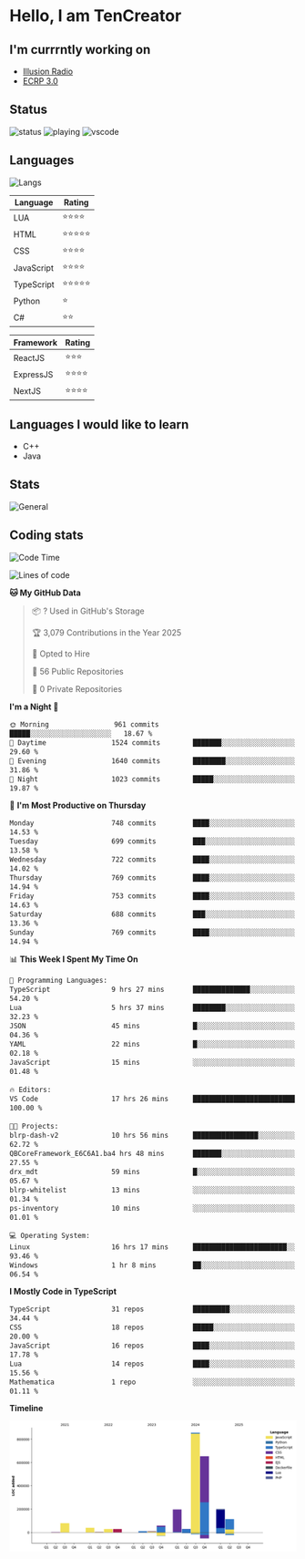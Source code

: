 # Hello, I am TenCreator

## I'm currrntly working on
- [Illusion Radio](https://illusionradio.co.uk/)
- [ECRP 3.0](http://github.com/Emerald-Coast-Roleplay/)

## Status
![status](https://api.statusbadges.me/badge/status/518334475038359555?simple=true&style=for-the-badge)
![playing](https://api.statusbadges.me/badge/playing/518334475038359555?style=for-the-badge)
![vscode](https://api.statusbadges.me/badge/vscode/518334475038359555?style=for-the-badge)

## Languages
![Langs](https://github-readme-stats.vercel.app/api/top-langs/?username=tencreator&layout=compact&theme=radical)


|Language|Rating|
|--------|------|
|LUA|⭐️⭐️⭐️⭐️|
|HTML|⭐️⭐️⭐️⭐️⭐️|
|CSS|⭐️⭐️⭐️⭐️|
|JavaScript|⭐️⭐️⭐️⭐️|
|TypeScript|⭐️⭐️⭐️⭐️⭐️|
|Python|⭐️|
|C#|⭐️⭐️ |

|Framework|Rating|
|--------|------|
|ReactJS|⭐️⭐️⭐|
|ExpressJS|⭐️⭐️⭐️⭐️|
|NextJS|⭐️⭐️⭐⭐️|

## Languages I would like to learn
- C++
- Java

## Stats
![General](https://github-readme-stats.vercel.app/api?username=tencreator&show_icons=true&theme=radical)

## Coding stats

<!--START_SECTION:waka-->
![Code Time](http://img.shields.io/badge/Code%20Time-599%20hrs%2012%20mins-blue)

![Lines of code](https://img.shields.io/badge/From%20Hello%20World%20I%27ve%20Written-2.3%20million%20lines%20of%20code-blue)

**🐱 My GitHub Data** 

> 📦 ? Used in GitHub's Storage 
 > 
> 🏆 3,079 Contributions in the Year 2025
 > 
> 💼 Opted to Hire
 > 
> 📜 56 Public Repositories 
 > 
> 🔑 0 Private Repositories 
 > 
**I'm a Night 🦉** 

```text
🌞 Morning                961 commits         █████░░░░░░░░░░░░░░░░░░░░   18.67 % 
🌆 Daytime                1524 commits        ███████░░░░░░░░░░░░░░░░░░   29.60 % 
🌃 Evening                1640 commits        ████████░░░░░░░░░░░░░░░░░   31.86 % 
🌙 Night                  1023 commits        █████░░░░░░░░░░░░░░░░░░░░   19.87 % 
```
📅 **I'm Most Productive on Thursday** 

```text
Monday                   748 commits         ████░░░░░░░░░░░░░░░░░░░░░   14.53 % 
Tuesday                  699 commits         ███░░░░░░░░░░░░░░░░░░░░░░   13.58 % 
Wednesday                722 commits         ████░░░░░░░░░░░░░░░░░░░░░   14.02 % 
Thursday                 769 commits         ████░░░░░░░░░░░░░░░░░░░░░   14.94 % 
Friday                   753 commits         ████░░░░░░░░░░░░░░░░░░░░░   14.63 % 
Saturday                 688 commits         ███░░░░░░░░░░░░░░░░░░░░░░   13.36 % 
Sunday                   769 commits         ████░░░░░░░░░░░░░░░░░░░░░   14.94 % 
```


📊 **This Week I Spent My Time On** 

```text
💬 Programming Languages: 
TypeScript               9 hrs 27 mins       ██████████████░░░░░░░░░░░   54.20 % 
Lua                      5 hrs 37 mins       ████████░░░░░░░░░░░░░░░░░   32.23 % 
JSON                     45 mins             █░░░░░░░░░░░░░░░░░░░░░░░░   04.36 % 
YAML                     22 mins             █░░░░░░░░░░░░░░░░░░░░░░░░   02.18 % 
JavaScript               15 mins             ░░░░░░░░░░░░░░░░░░░░░░░░░   01.48 % 

🔥 Editors: 
VS Code                  17 hrs 26 mins      █████████████████████████   100.00 % 

🐱‍💻 Projects: 
blrp-dash-v2             10 hrs 56 mins      ████████████████░░░░░░░░░   62.72 % 
QBCoreFramework_E6C6A1.ba4 hrs 48 mins       ███████░░░░░░░░░░░░░░░░░░   27.55 % 
drx_mdt                  59 mins             █░░░░░░░░░░░░░░░░░░░░░░░░   05.67 % 
blrp-whitelist           13 mins             ░░░░░░░░░░░░░░░░░░░░░░░░░   01.34 % 
ps-inventory             10 mins             ░░░░░░░░░░░░░░░░░░░░░░░░░   01.01 % 

💻 Operating System: 
Linux                    16 hrs 17 mins      ███████████████████████░░   93.46 % 
Windows                  1 hr 8 mins         ██░░░░░░░░░░░░░░░░░░░░░░░   06.54 % 
```

**I Mostly Code in TypeScript** 

```text
TypeScript               31 repos            █████████░░░░░░░░░░░░░░░░   34.44 % 
CSS                      18 repos            █████░░░░░░░░░░░░░░░░░░░░   20.00 % 
JavaScript               16 repos            ████░░░░░░░░░░░░░░░░░░░░░   17.78 % 
Lua                      14 repos            ████░░░░░░░░░░░░░░░░░░░░░   15.56 % 
Mathematica              1 repo              ░░░░░░░░░░░░░░░░░░░░░░░░░   01.11 % 
```



**Timeline**

![Lines of Code chart](https://raw.githubusercontent.com/tencreator/tencreator/main/assets/bar_graph.png)


<!--END_SECTION:waka-->
